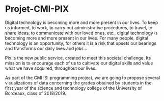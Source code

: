 # Projet-CMI-PIX

Digital technology is becoming more and more present in our lives. To keep us informed, to work, to carry out administrative procedures, to travel, to share ideas, to communicate with our loved ones, etc., digital technology is becoming more and more present in our lives. For many people, digital technology is an opportunity, for others it is a risk that upsets our bearings and transforms our daily lives and jobs...

Pix is the new public service, created to meet this societal challenge. Its mission is to encourage each of us to cultivate our digital skills and value what we have acquired, throughout our lives.

As part of the CMI ISI programming project, we are going to propose several visualizations of data concerning the grades obtained by students in the first year of the science and technology college of the University of Bordeaux, class of 2018/2019.

